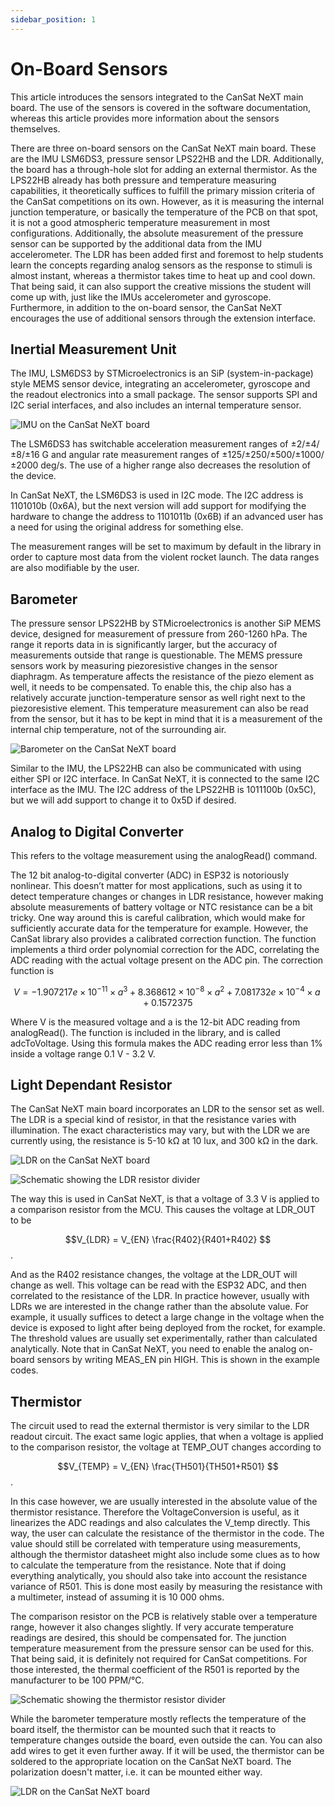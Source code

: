 ```yaml
---
sidebar_position: 1
---
```


# On-Board Sensors

This article introduces the sensors integrated to the CanSat NeXT main board. The use of the sensors is covered in the software documentation, whereas this article provides more information about the sensors themselves.

There are three on-board sensors on the CanSat NeXT main board. These are the IMU LSM6DS3, pressure sensor LPS22HB and the LDR. Additionally, the board has a through-hole slot for adding an external thermistor. As the LPS22HB already has both pressure and temperature measuring capabilities, it theoretically suffices to fulfill the primary mission criteria of the CanSat competitions on its own. However, as it is measuring the internal junction temperature, or basically the temperature of the PCB on that spot, it is not a good atmospheric temperature measurement in most configurations. Additionally, the absolute measurement of the pressure sensor can be supported by the additional data from the IMU accelerometer. The LDR has been added first and foremost to help students learn the concepts regarding analog sensors as the response to stimuli is almost instant, whereas a thermistor takes time to heat up and cool down. That being said, it can also support the creative missions the student will come up with, just like the IMUs accelerometer and gyroscope. Furthermore, in addition to the on-board sensor, the CanSat NeXT encourages the use of additional sensors through the extension interface.

## Inertial Measurement Unit

The IMU, LSM6DS3 by STMicroelectronics is an SiP (system-in-package) style MEMS sensor device, integrating an accelerometer, gyroscope and the readout electronics into a small package. The sensor supports SPI and I2C serial interfaces, and also includes an internal temperature sensor. 

![IMU on the CanSat NeXT board](./img/imu.png)

The LSM6DS3 has switchable acceleration measurement ranges of ±2/±4/±8/±16 G and angular rate measurement ranges of ±125/±250/±500/±1000/±2000 deg/s. The use of a higher range also decreases the resolution of the device.

In CanSat NeXT, the LSM6DS3 is used in I2C mode. The I2C address is 1101010b (0x6A), but the next version will add support for modifying the hardware to change the address to 1101011b (0x6B) if an advanced user has a need for using the original address for something else.

The measurement ranges will be set to maximum by default in the library in order to capture most data from the violent rocket launch. The data ranges are also modifiable by the user.

## Barometer

The pressure sensor LPS22HB by STMicroelectronics is another SiP MEMS device, designed for measurement of pressure from 260-1260 hPa. The range it reports data in is significantly larger, but the accuracy of measurements outside that range is questionable. The MEMS pressure sensors work by measuring piezoresistive changes in the sensor diaphragm. As temperature affects the resistance of the piezo element as well, it needs to be compensated. To enable this, the chip also has a relatively accurate junction-temperature sensor as well right next to the piezoresistive element. This temperature measurement can also be read from the sensor, but it has to be kept in mind that it is a measurement of the internal chip temperature, not of the surrounding air.

![Barometer on the CanSat NeXT board](./img/barometer.png)

Similar to the IMU, the LPS22HB can also be communicated with using either SPI or I2C interface. In CanSat NeXT, it is connected to the same I2C interface as the IMU. The I2C address of the LPS22HB is 1011100b (0x5C), but we will add support to change it to 0x5D if desired.

## Analog to Digital Converter

This refers to the voltage measurement using the analogRead() command.

The 12 bit analog-to-digital converter (ADC) in ESP32 is notoriously nonlinear. This doesn’t matter for most applications, such as using it to detect temperature changes or changes in LDR resistance, however making absolute measurements of battery voltage or NTC resistance can be a bit tricky. One way around this is careful calibration, which would make for sufficiently accurate data for the temperature for example. However, the CanSat library also provides a calibrated correction function. The function implements a third order polynomial correction for the ADC, correlating the ADC reading with the actual voltage present on the ADC pin. The correction function is

$$V = -1.907217e \times 10^{-11} \times a^3 + 8.368612 \times 10^{-8} \times a^2 + 7.081732e \times 10^{-4} \times a + 0.1572375$$

Where V is the measured voltage and a is the 12-bit ADC reading from analogRead(). The function is included in the library, and is called adcToVoltage. Using this formula makes the ADC reading error less than 1% inside a voltage range 0.1 V - 3.2 V.

## Light Dependant Resistor

The CanSat NeXT main board incorporates an LDR to the sensor set as well. The LDR is a special kind of resistor, in that the resistance varies with illumination. The exact characteristics may vary, but with the LDR we are currently using, the resistance is 5-10 kΩ at 10 lux, and 300 kΩ in the dark.

![LDR on the CanSat NeXT board](./img/LDR.png)

![Schematic showing the LDR resistor divider](./img/division.png)

The way this is used in CanSat NeXT, is that a voltage of 3.3 V is applied to a comparison resistor from the MCU. This causes the voltage at LDR_OUT to be

$$V_{LDR} = V_{EN} \frac{R402}{R401+R402} $$.

And as the R402 resistance changes, the voltage at the LDR_OUT will change as well. This voltage can be read with the ESP32 ADC, and then correlated to the resistance of the LDR. In practice however, usually with LDRs we are interested in the change rather than the absolute value. For example, it usually suffices to detect a large change in the voltage when the device is exposed to light after being deployed from the rocket, for example. The threshold values are usually set experimentally, rather than calculated analytically. Note that in CanSat NeXT, you need to enable the analog on-board sensors by writing MEAS_EN pin HIGH. This is shown in the example codes.

## Thermistor

The circuit used to read the external thermistor is very similar to the LDR readout circuit. The exact same logic applies, that when a voltage is applied to the comparison resistor, the voltage at TEMP_OUT changes according to

$$V_{TEMP} = V_{EN} \frac{TH501}{TH501+R501} $$.

In this case however, we are usually interested in the absolute value of the thermistor resistance. Therefore the VoltageConversion is useful, as it linearizes the ADC readings and also calculates the V_temp directly. This way, the user can calculate the resistance of the thermistor in the code. The value should still be correlated with temperature using measurements, although the thermistor datasheet might also include some clues as to how to calculate the temperature from the resistance. Note that if doing everything analytically, you should also take into account the resistance variance of R501. This is done most easily by measuring the resistance with a multimeter, instead of assuming it is 10 000 ohms.

The comparison resistor on the PCB is relatively stable over a temperature range, however it also changes slightly. If very accurate temperature readings are desired, this should be compensated for. The junction temperature measurement from the pressure sensor can be used for this. That being said, it is definitely not required for CanSat competitions. For those interested, the thermal coefficient of the R501 is reported by the manufacturer to be 100 PPM/°C.


![Schematic showing the thermistor resistor divider](./img/thermistor.png)

While the barometer temperature mostly reflects the temperature of the board itself, the thermistor can be mounted such that it reacts to temperature changes outside the board, even outside the can. You can also add wires to get it even further away. If it will be used, the thermistor can be soldered to the appropriate location on the CanSat NeXT board. The polarization doesn't matter, i.e. it can be mounted either way.

![LDR on the CanSat NeXT board](./img/thermistor_holes.png)
